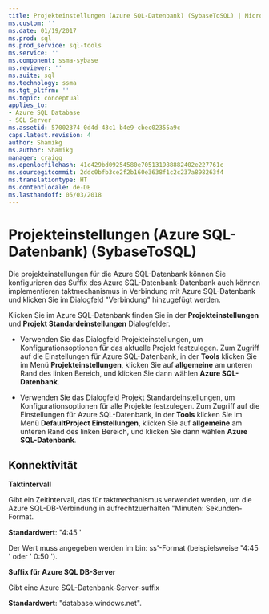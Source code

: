 ```yaml
---
title: Projekteinstellungen (Azure SQL-Datenbank) (SybaseToSQL) | Microsoft Docs
ms.custom: ''
ms.date: 01/19/2017
ms.prod: sql
ms.prod_service: sql-tools
ms.service: ''
ms.component: ssma-sybase
ms.reviewer: ''
ms.suite: sql
ms.technology: ssma
ms.tgt_pltfrm: ''
ms.topic: conceptual
applies_to:
- Azure SQL Database
- SQL Server
ms.assetid: 57002374-0d4d-43c1-b4e9-cbec02355a9c
caps.latest.revision: 4
author: Shamikg
ms.author: Shamikg
manager: craigg
ms.openlocfilehash: 41c429bd09254580e705131988882402e227761c
ms.sourcegitcommit: 2ddc0bfb3ce2f2b160e3638f1c2c237a898263f4
ms.translationtype: HT
ms.contentlocale: de-DE
ms.lasthandoff: 05/03/2018
---
```

# <a name="project-settings-azure-sql-db--sybasetosql"></a>Projekteinstellungen (Azure SQL-Datenbank) (SybaseToSQL)
Die projekteinstellungen für die Azure SQL-Datenbank können Sie konfigurieren das Suffix des Azure SQL-Datenbank-Datenbank auch können implementieren taktmechanismus in Verbindung mit Azure SQL-Datenbank und klicken Sie im Dialogfeld "Verbindung" hinzugefügt werden.  
  
Klicken Sie im Azure SQL-Datenbank finden Sie in der **Projekteinstellungen** und **Projekt Standardeinstellungen** Dialogfelder.  
  
-   Verwenden Sie das Dialogfeld Projekteinstellungen, um Konfigurationsoptionen für das aktuelle Projekt festzulegen. Zum Zugriff auf die Einstellungen für Azure SQL-Datenbank, in der **Tools** klicken Sie im Menü **Projekteinstellungen**, klicken Sie auf **allgemeine** am unteren Rand des linken Bereich, und klicken Sie dann wählen **Azure SQL-Datenbank**.  
  
-   Verwenden Sie das Dialogfeld Projekt Standardeinstellungen, um Konfigurationsoptionen für alle Projekte festzulegen. Zum Zugriff auf die Einstellungen für Azure SQL-Datenbank, in der **Tools** klicken Sie im Menü **DefaultProject Einstellungen**, klicken Sie auf **allgemeine** am unteren Rand des linken Bereich, und klicken Sie dann wählen **Azure SQL-Datenbank**.  
  
## <a name="connectivity"></a>Konnektivität  
**Taktintervall**  
  
Gibt ein Zeitintervall, das für taktmechanismus verwendet werden, um die Azure SQL-DB-Verbindung in aufrechtzuerhalten "Minuten: Sekunden-Format.  
  
**Standardwert**: "4:45 '  
  
Der Wert muss angegeben werden im bin: ss'-Format (beispielsweise "4:45 ' oder ' 0:50 ').  
  
**Suffix für Azure SQL DB-Server**  
  
Gibt eine Azure SQL-Datenbank-Server-suffix  
  
**Standardwert**: "database.windows.net".  
  
